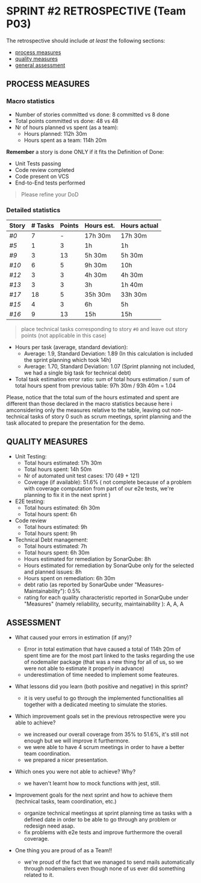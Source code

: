 SPRINT #2 RETROSPECTIVE (Team P03)
=====================================

The retrospective should include _at least_ the following
sections:

- [process measures](#process-measures)
- [quality measures](#quality-measures)
- [general assessment](#assessment)

## PROCESS MEASURES 

### Macro statistics

- Number of stories committed vs done: 8 committed vs 8 done
- Total points committed vs done: 48 vs 48
- Nr of hours planned vs spent (as a team): 
  - Hours planned: 112h 30m
  - Hours spent as a team: 114h 20m

**Remember**  a story is done ONLY if it fits the Definition of Done:
 
- Unit Tests passing
- Code review completed
- Code present on VCS
- End-to-End tests performed

> Please refine your DoD 

### Detailed statistics

| Story | # Tasks | Points | Hours est. | Hours actual |
| ----- | ------- | ------ | ---------- | ------------ |
| _#0_  | 7       | -      | 17h 30m    | 17h 30m      |
| _#5_  | 1       | 3      | 1h         | 1h           |
| _#9_  | 3       | 13     | 5h 30m     | 5h 30m       |
| _#10_ | 6       | 5      | 9h 30m     | 10h          |
| _#12_ | 3       | 3      | 4h 30m     | 4h 30m       |
| _#13_ | 3       | 3      | 3h         | 1h 40m       |
| _#17_ | 18      | 5      | 35h 30m    | 33h 30m      |
| _#15_ | 4       | 3      | 6h         | 5h           |
| _#16_ | 9       | 13     | 15h        | 15h          |

> place technical tasks corresponding to story `#0` and leave out story points (not applicable in this case)

- Hours per task (average, standard deviation):
  - Average: 1.9, Standard Deviation: 1.89 (In this calculation is included the sprint planning which took 14h)
  - Average: 1.70, Standard Deviation: 1.07 (Sprint planning not included, we had a single big task for technical debt)
- Total task estimation error ratio: sum of total hours estimation / sum of total hours spent from previous table: 97h 30m / 93h 40m = 1.04

Please, notice that the total sum of the hours estimated and spent are different than those declared in the macro statistics because here i amconsidering only the measures relative to the table, leaving out non-technical tasks of story 0 such as scrum meetings, sprint planning and the task allocated to prepare the presentation for the demo.

  
## QUALITY MEASURES

- Unit Testing:
  - Total hours estimated: 17h 30m
  - Total hours spent: 14h 50m
  - Nr of automated unit test cases: 170 (49 + 121)
  - Coverage (if available): 51.6% ( not complete because of a problem with coverage computation from part of our e2e tests, we're planning to fix it in the next sprint )
- E2E testing:
  - Total hours estimated: 6h 30m
  - Total hours spent: 6h
- Code review 
  - Total hours estimated: 9h
  - Total hours spent: 9h
- Technical Debt management:
  - Total hours estimated: 7h
  - Total hours spent: 6h 30m
  - Hours estimated for remediation by SonarQube: 8h
  - Hours estimated for remediation by SonarQube only for the selected and planned issues: 8h 
  - Hours spent on remediation: 6h 30m 
  - debt ratio (as reported by SonarQube under "Measures-Maintainability"): 0.5%
  - rating for each quality characteristic reported in SonarQube under "Measures" (namely reliability, security, maintainability ): A, A, A
  


## ASSESSMENT

- What caused your errors in estimation (if any)? 
  - Error in total estimation that have caused a total of 114h 20m of spent time are for the most part linked to the tasks regarding the use of nodemailer package (that was a new thing for all of us, so we were not able to estimate it properly in advance)
  - underestimation of time needed to implement some feateures.

- What lessons did you learn (both positive and negative) in this sprint?
  - it is very useful to go through the implemented functionalities all together with a dedicated meeting to simulate the stories.

- Which improvement goals set in the previous retrospective were you able to achieve?
  - we increased our overall coverage from 35% to 51.6%, it's still not enough but we will improve it furthermore.
  - we were able to have 4 scrum meetings in order to have a better team coordination.
  - we prepared a nicer presentation.
  
- Which ones you were not able to achieve? Why?
  - we haven't learnt how to mock functions with jest, still.

- Improvement goals for the next sprint and how to achieve them (technical tasks, team coordination, etc.)
  - organize technical meetingss at sprint planning time as tasks with a defined date in order to be able to go through any problem or redesign need asap.
  - fix problems with e2e tests and improve furthermore the overall coverage.

- One thing you are proud of as a Team!!
  - we're proud of the fact that we managed to send mails automatically through nodemailers even though none of us ever did something related to it.
